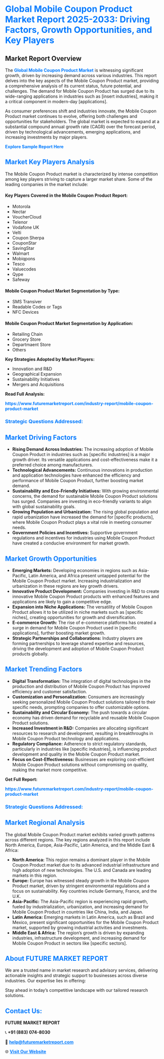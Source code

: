 <h1 style="color: #007BFF;">Global Mobile Coupon Product Market Report 2025-2033: Driving Factors, Growth Opportunities, and Key Players</h1>

<section id="overview">
<h2>Market Report Overview</h2>
<p>The <a href="https://www.futuremarketreport.com/industry-report/mobile-coupon-product-market" style="color: #007BFF; text-decoration: none;"><strong>Global Mobile Coupon Product Market</strong></a> is witnessing significant growth, driven by increasing demand across various industries. This report delves into the key aspects of the Mobile Coupon Product market, providing a comprehensive analysis of its current status, future potential, and challenges. The demand for Mobile Coupon Product has surged due to its wide-ranging applications in industries such as [insert industries], making it a critical component in modern-day [applications].</p>
<p>As consumer preferences shift and industries innovate, the Mobile Coupon Product market continues to evolve, offering both challenges and opportunities for stakeholders. The global market is expected to expand at a substantial compound annual growth rate (CAGR) over the forecast period, driven by technological advancements, emerging applications, and increasing investments by major players.</p>
</section>

<section id="overview">
<p><a href="https://www.futuremarketreport.com/request-sample/reportId=53292" style="color: #007BFF; text-decoration: none;"><strong>Explore Sample Report Here</strong></a></p>
</section>

<section id="key-players">
<h2 style="color: #007BFF;">Market Key Players Analysis</h2>
<p>The Mobile Coupon Product market is characterized by intense competition among key players striving to capture a larger market share. Some of the leading companies in the market include:</p>
<h4>Key Players Covered in the Mobile Coupon Product Report:</h4>
<ul><li>Motorola</li><li>Nectar</li><li>VoucherCloud</li><li>Telenor</li><li>Vodafone UK</li><li>Velti</li><li>Coupon Sherpa</li><li>CouponStar</li><li>SavingStar</li><li>Walmart</li><li>Mobiqpons</li><li>Tesco</li><li>Valuecodes</li><li>Qype</li><li>Safeway</li></ul>
<h4>Mobile Coupon Product Market Segmentation by Type:</h4>
<ul><li>SMS Transiver</li><li>Readable Codes or Tags</li><li>NFC Devices</li></ul>

<h4>Mobile Coupon Product Market Segmentation by Application:</h4>
<ul><li>Retailing Chain</li><li>Grocery Store</li><li>Departmaent Store</li><li>Others</li></ul>
<p><strong>Key Strategies Adopted by Market Players:</strong></p>
<ul>
<li>Innovation and R&D</li>
<li>Geographical Expansion</li>
<li>Sustainability Initiatives</li>
<li>Mergers and Acquisitions</li>
</ul>
</section>

<section>
<p><strong>Read Full Analysis: </strong></p><a href="https://www.futuremarketreport.com/industry-report/mobile-coupon-product-market" style="color: #007BFF; text-decoration: none;"><strong>https://www.futuremarketreport.com/industry-report/mobile-coupon-product-market</strong></a>
<h3 style="color: #007BFF;">Strategic Questions Addressed:</h3>
</section>

<section id="driving-factors">
<h2 style="color: #007BFF;">Market Driving Factors</h2>
<ul>
<li><strong>Rising Demand Across Industries:</strong> The increasing adoption of Mobile Coupon Product in industries such as [specific industries] is a major growth driver. Its versatile applications and cost-effectiveness make it a preferred choice among manufacturers.</li>
<li><strong>Technological Advancements:</strong> Continuous innovations in production and application technologies have enhanced the efficiency and performance of Mobile Coupon Product, further boosting market demand.</li>
<li><strong>Sustainability and Eco-Friendly Initiatives:</strong> With growing environmental concerns, the demand for sustainable Mobile Coupon Product solutions has surged. Companies are investing in eco-friendly variants to align with global sustainability goals.</li>
<li><strong>Growing Population and Urbanization:</strong> The rising global population and rapid urbanization have increased the demand for [specific products], where Mobile Coupon Product plays a vital role in meeting consumer needs.</li>
<li><strong>Government Policies and Incentives:</strong> Supportive government regulations and incentives for industries using Mobile Coupon Product have created a conducive environment for market growth.</li>
</ul>
</section>

<section id="growth-opportunities">
<h2 style="color: #007BFF;">Market Growth Opportunities</h2>
<ul>
<li><strong>Emerging Markets:</strong> Developing economies in regions such as Asia-Pacific, Latin America, and Africa present untapped potential for the Mobile Coupon Product market. Increasing industrialization and urbanization in these regions are key growth drivers.</li>
<li><strong>Innovative Product Development:</strong> Companies investing in R&D to create innovative Mobile Coupon Product products with enhanced features and applications are likely to gain a competitive edge.</li>
<li><strong>Expansion into Niche Applications:</strong> The versatility of Mobile Coupon Product allows it to be utilized in niche markets such as [specific niches], creating opportunities for growth and diversification.</li>
<li><strong>E-commerce Growth:</strong> The rise of e-commerce platforms has created a surge in demand for Mobile Coupon Product used in [specific applications], further boosting market growth.</li>
<li><strong>Strategic Partnerships and Collaborations:</strong> Industry players are forming partnerships to leverage shared expertise and resources, driving the development and adoption of Mobile Coupon Product products globally.</li>
</ul>
</section>

<section id="trending-factors">
<h2 style="color: #007BFF;">Market Trending Factors</h2>
<ul>
<li><strong>Digital Transformation:</strong> The integration of digital technologies in the production and distribution of Mobile Coupon Product has improved efficiency and customer satisfaction.</li>
<li><strong>Customization and Personalization:</strong> Consumers are increasingly seeking personalized Mobile Coupon Product solutions tailored to their specific needs, prompting companies to offer customizable options.</li>
<li><strong>Sustainability and Circular Economy:</strong> The push towards a circular economy has driven demand for recyclable and reusable Mobile Coupon Product solutions.</li>
<li><strong>Increased Investment in R&D:</strong> Companies are allocating significant resources to research and development, resulting in breakthroughs in Mobile Coupon Product technology and applications.</li>
<li><strong>Regulatory Compliance:</strong> Adherence to strict regulatory standards, particularly in industries like [specific industries], is influencing product development and quality in the Mobile Coupon Product market.</li>
<li><strong>Focus on Cost-Effectiveness:</strong> Businesses are exploring cost-efficient Mobile Coupon Product solutions without compromising on quality, making the market more competitive.</li>
</ul>
</section>

<section>
<p><strong>Get Full Report: </strong></p><a href="https://www.futuremarketreport.com/industry-report/mobile-coupon-product-market" style="color: #007BFF; text-decoration: none;"><strong>https://www.futuremarketreport.com/industry-report/mobile-coupon-product-market</strong></a>
<h3 style="color: #007BFF;">Strategic Questions Addressed:</h3>
</section>


<section id="regional-analysis">
<h2 style="color: #007BFF;">Market Regional Analysis</h2>
<p>The global Mobile Coupon Product market exhibits varied growth patterns across different regions. The key regions analyzed in this report include North America, Europe, Asia-Pacific, Latin America, and the Middle East & Africa:</p>
<ul>
<li><strong>North America:</strong> This region remains a dominant player in the Mobile Coupon Product market due to its advanced industrial infrastructure and high adoption of new technologies. The U.S. and Canada are leading markets in this region.</li>
<li><strong>Europe:</strong> Europe has witnessed steady growth in the Mobile Coupon Product market, driven by stringent environmental regulations and a focus on sustainability. Key countries include Germany, France, and the U.K.</li>
<li><strong>Asia-Pacific:</strong> The Asia-Pacific region is experiencing rapid growth, fueled by industrialization, urbanization, and increasing demand for Mobile Coupon Product in countries like China, India, and Japan.</li>
<li><strong>Latin America:</strong> Emerging markets in Latin America, such as Brazil and Mexico, present significant opportunities for the Mobile Coupon Product market, supported by growing industrial activities and investments.</li>
<li><strong>Middle East & Africa:</strong> The region’s growth is driven by expanding industries, infrastructure development, and increasing demand for Mobile Coupon Product in sectors like [specific sectors].</li>
</ul>
</section>

<footer>
<h2 style="color: #007BFF;">About FUTURE MARKET REPORT</h2>
<p>We are a trusted name in market research and advisory services, delivering actionable insights and strategic support to businesses across diverse industries. Our expertise lies in offering:</p>

<p>Stay ahead in today’s competitive landscape with our tailored research solutions.</p>

<h2 style="color: #007BFF;">Contact Us:</h2>
<p><strong>FUTURE MARKET REPORT</strong></p>
<p>📞 <strong>+91 (883) 074-8030</strong></p>
<p>📧 <strong><a href="mailto:help@futuremarketreport.com" style="color: #007BFF;">help@futuremarketreport.com</a></strong></p>
<p>🌐 <strong><a href="https://www.futuremarketreport.com/" style="color: #007BFF;">Visit Our Website</a></strong></p>
</footer>